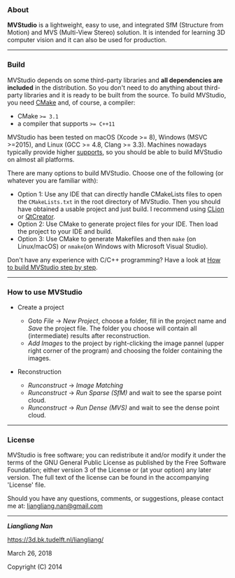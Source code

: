 ### About
**MVStudio** is a lightweight, easy to use, and integrated SfM (Structure from Motion) and MVS (Multi-View Stereo) solution. It is intended for learning 3D computer vision and it can also be used for production.

---

### Build
MVStudio depends on some third-party libraries and **all dependencies are included** in the distribution. So you don't need to do anything about third-party libraries and it is ready to be built from the source. To build MVStudio, you need [CMake](https://cmake.org/download/) and, of course, a compiler:

- CMake `>= 3.1`
- a compiler that supports `>= C++11`

MVStudio has been tested on macOS (Xcode >= 8), Windows (MSVC >=2015), and Linux (GCC >= 4.8, Clang >= 3.3). Machines 
nowadays typically provide higher [supports](https://en.cppreference.com/w/cpp/compiler_support), so you should be able to build MVStudio on almost all platforms.

There are many options to build MVStudio. Choose one of the following (or whatever you are familiar with):

- Option 1: Use any IDE that can directly handle CMakeLists files to open the `CMakeLists.txt` in the root directory of 
MVStudio. Then you should have obtained a usable project and just build. I recommend using 
[CLion](https://www.jetbrains.com/clion/) or [QtCreator](https://www.qt.io/product).
- Option 2: Use CMake to generate project files for your IDE. Then load the project to your IDE and build.
- Option 3: Use CMake to generate Makefiles and then `make` (on Linux/macOS) or `nmake`(on Windows with Microsoft 
  Visual Studio).

Don't have any experience with C/C++ programming? Have a look at [How to build MVStudio step by step](./HowToBuild.md).

---

### How to use MVStudio

* Create a project
  -  Goto _File_ -> _New Project_, choose a folder, fill in the project name and _Save_ the project file. The folder you choose will contain all (intermediate) results after reconstruction.
  -  _Add Images_ to the project by right-clicking the image pannel (upper right corner of the program) and choosing the folder containing the images.
 
* Reconstruction
  - *Runconstruct* -> *Image Matching*
  - *Runconstruct* -> *Run Sparse (SfM)* and wait to see the sparse point cloud.
  - *Runconstruct* -> *Run Dense (MVS)* and wait to see the dense point cloud.

---

### License
MVStudio is free software; you can redistribute it and/or modify it under the terms of the 
GNU General Public License as published by the Free Software Foundation; either version 3
of the License or (at your option) any later version. The full text of the license can be
found in the accompanying 'License' file.


Should you have any questions, comments, or suggestions, please contact me at: liangliang.nan@gmail.com

---

**_Liangliang Nan_**

https://3d.bk.tudelft.nl/liangliang/

March 26, 2018

Copyright (C) 2014
